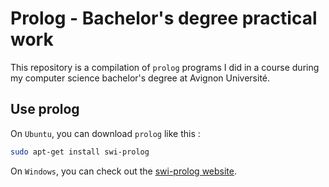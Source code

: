 # Prolog - Bachelor's degree practical work

This repository is a compilation of `prolog` programs I did in a course during my computer science bachelor's degree at Avignon Université.

## Use prolog

On `Ubuntu`, you can download `prolog` like this : 
```bash
sudo apt-get install swi-prolog
```

On `Windows`, you can check out the [swi-prolog website](https://www.swi-prolog.org/windows.html).
